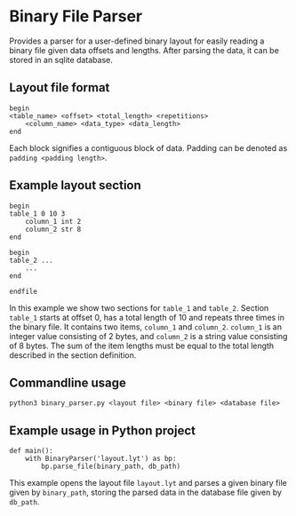 # Binary File Parser

Provides a parser for a user-defined binary layout for easily reading a binary file given data offsets and lengths. After parsing the data, it can be stored in an sqlite database.

## Layout file format

```
begin
<table_name> <offset> <total_length> <repetitions>
    <column_name> <data_type> <data_length>
end
```

Each block signifies a contiguous block of data. Padding can be denoted as `padding <padding length>`.

## Example layout section

```
begin
table_1 0 10 3
    column_1 int 2
    column_2 str 8
end

begin
table_2 ...
    ...
end

endfile
```

In this example we show two sections for `table_1` and `table_2`. Section `table_1` starts at offset 0, has a total length of 10 and repeats three times in the binary file. It contains two items, `column_1` and `column_2`.  `column_1` is an integer value consisting of 2 bytes, and `column_2` is a string value consisting of 8 bytes. The sum of the item lengths must be equal to the total length described in the section definition. 

## Commandline usage

`python3 binary_parser.py <layout file> <binary file> <database file>`

## Example usage in Python project

```
def main():
    with BinaryParser('layout.lyt') as bp:
        bp.parse_file(binary_path, db_path)
```

This example opens the layout file `layout.lyt` and parses a given binary file given by `binary_path`, storing the parsed data in the database file given by `db_path`.
